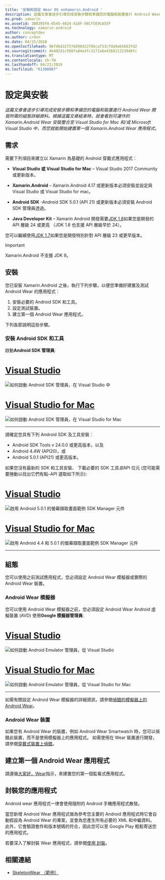 ```yaml
---
title: '安裝和設定 Wear OS onXamarin.Android '
description: 這篇文章會逐步引導完成安裝步驟和準備您的電腦和裝置進行 Android Wear 開發所需的組態詳細資料。 根據這篇文章結束時，就會看到可運作的 Xamarin.Android Wear 安裝整合至 Visual Studio for Mac 和/或 Microsoft Visual Studio 中，而您就能開始建置第一個 Xamarin.Android Wear 應用程式。
ms.prod: xamarin
ms.assetid: 3BB395FA-0545-4024-A18F-98CF5E9CA55F
ms.technology: xamarin-android
author: conceptdev
ms.author: crdun
ms.date: 04/25/2018
ms.openlocfilehash: 96fd6d32f37dd90422f05caf33cfda9a65683fd2
ms.sourcegitcommit: 4b402d1c508fa84e4fc3171a6e43b811323948fc
ms.translationtype: MT
ms.contentlocale: zh-TW
ms.lasthandoff: 04/23/2019
ms.locfileid: "61308007"
---
```

# <a name="setup-and-installation"></a>設定與安裝

_這篇文章會逐步引導完成安裝步驟和準備您的電腦和裝置進行 Android Wear 開發所需的組態詳細資料。根據這篇文章結束時，就會看到可運作的 Xamarin.Android Wear 安裝整合至 Visual Studio for Mac 和/或 Microsoft Visual Studio 中，而您就能開始建置第一個 Xamarin.Android Wear 應用程式。_

## <a name="requirements"></a>需求

需要下列項目來建立以 Xamarin 為基礎的 Android 穿戴式應用程式：

-   **Visual Studio 或 Visual Studio for Mac** &ndash; Visual Studio 2017 Community 或更新版本。

-   **Xamarin.Android** &ndash; Xamarin.Android 4.17 或更新版本必須安裝並設定與 Visual Studio 或 Visual Studio for mac。

-   **Android SDK** -Android SDK 5.0.1 (API 21) 或更新版本必須安裝 Android SDK 管理員透過。

-   **Java Developer Kit** &ndash; Xamarin Android 開發需要[JDK 1.8](https://www.oracle.com/technetwork/java/javase/downloads/jdk8-downloads-2133151.html)如果您是開發的 API 層級 24 或更高 （JDK 1.8 也支援 API 層級早於 24）。

您可以繼續使用[JDK 1.7](https://www.oracle.com/technetwork/java/javase/downloads/jdk7-downloads-1880260.html)如果您是開發特別針對 API 層級 23 或更早版本。

> [!IMPORTANT]
> Xamarin.Android 不支援 JDK 9。

## <a name="installation"></a>安裝

您已安裝 Xamarin.Android 之後，執行下列步驟，以便您準備好建置及測試 Android Wear 的應用程式： 

1.  安裝必要的 Android SDK 和工具。
2.  設定測試裝置。
3.  建立第一個 Android Wear 應用程式。

下列各節說明這些步驟。


### <a name="install-android-sdk-and-tools"></a>安裝 Android SDK 和工具 

啟動**Android SDK 管理員**: 

# <a name="visual-studiotabwindows"></a>[Visual Studio](#tab/windows)

![如何啟動 Android SDK 管理員，在 Visual Studio 中](installation-images/vs/sdk-menu.png)

# <a name="visual-studio-for-mactabmacos"></a>[Visual Studio for Mac](#tab/macos)

![如何啟動 Android SDK 管理員，在 Visual Studio for Mac](installation-images/xs/sdk-menu.png)

-----


請確定您具有下列 Android SDK 及工具安裝：

* Android SDK Tools v 24.0.0 或更高版本，以及
* Android 4.4W (API20)，或
* Android 5.0.1 (API21) 或更高版本。

如果您沒有最新的 SDK 和工具安裝、 下載必要的 SDK 工具*並*API 位元 (您可能需要捲動以找出它們有點&ndash;API 選取如下所示): 

# <a name="visual-studiotabwindows"></a>[Visual Studio](#tab/windows)

![啟用 Android 5.0.1 的螢幕擷取畫面範例 SDK Manager 元件](installation-images/vs/sdk-select.png)

# <a name="visual-studio-for-mactabmacos"></a>[Visual Studio for Mac](#tab/macos)

![啟用 Android 4.4 和 5.0.1 的螢幕擷取畫面範例 SDK Manager 元件](installation-images/xs/sdk-select.png)

-----


## <a name="configuration"></a>組態

您可以使用之前測試應用程式，您必須設定 Android Wear 模擬器或實際的 Android Wear 裝置。 


### <a name="android-wear-emulator"></a>Android Wear 模擬器

您可以使用 Android Wear 模擬器之前，您必須設定 Android Wear Android 虛擬裝置 (AVD) 使用**Google 模擬器管理員**:

# <a name="visual-studiotabwindows"></a>[Visual Studio](#tab/windows)

![如何啟動 Android Emulator 管理員，從 Visual Studio](installation-images/vs/emulator-menu.png)

# <a name="visual-studio-for-mactabmacos"></a>[Visual Studio for Mac](#tab/macos)

![如何啟動 Android Emulator 管理員，從 Visual Studio for Mac](installation-images/xs/emulator-menu.png)

-----

如需有關設定 Android Wear 模擬器的詳細資訊，請參閱[偵錯的模擬器上的 Android Wear](~/android/wear/deploy-test/debug-on-emulator.md)。


### <a name="android-wear-device"></a>Android Wear 裝置

如果您有 Android Wear 的裝置，例如 Android Wear Smartwatch 時，您可以偵錯此裝置，而不是使用模擬器上的應用程式。 如需使用在 Wear 裝置進行開發，請參閱[穿戴式裝置上偵錯](~/android/wear/deploy-test/debug-on-device.md)。


## <a name="create-your-first-android-wear-app"></a>建立第一個 Android Wear 應用程式

請遵循[大家好，Wear](~/android/wear/get-started/hello-wear.md)指示，來建置您的第一個監看式應用程式。


## <a name="packaging-your-app"></a>封裝您的應用程式

Android wear 應用程式一律會使用隨附的 Android 手機應用程式散發。 

當您新增 Android Wear 應用程式做為參考您主要的 Android 應用程式時它會自動假設為 Android Wear 的專案，並會為您產生所有必要的 XML 和中繼資料。 此外，它會驗證套件和版本號碼的符合，因此您可以至 Google Play 輕鬆寄送您的應用程式。 

若要深入了解封裝 Wear 應用程式，請參閱[使用 封裝](~/android/wear/deploy-test/packaging.md)。


## <a name="related-links"></a>相關連結

- [SkeletonWear （範例）](https://developer.xamarin.com/samples/SkeletonWear/)
